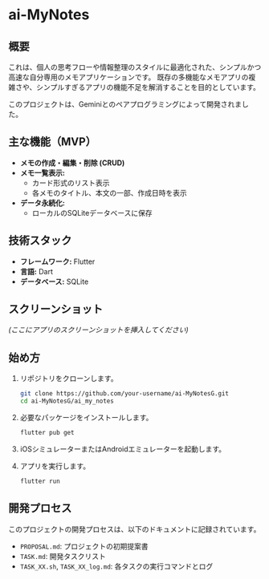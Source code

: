 # ai-MyNotes

## 概要

これは、個人の思考フローや情報整理のスタイルに最適化された、シンプルかつ高速な自分専用のメモアプリケーションです。
既存の多機能なメモアプリの複雑さや、シンプルすぎるアプリの機能不足を解消することを目的としています。

このプロジェクトは、Geminiとのペアプログラミングによって開発されました。

## 主な機能（MVP）

-   **メモの作成・編集・削除 (CRUD)**
-   **メモ一覧表示:**
    -   カード形式のリスト表示
    -   各メモのタイトル、本文の一部、作成日時を表示
-   **データ永続化:**
    -   ローカルのSQLiteデータベースに保存

## 技術スタック

-   **フレームワーク:** Flutter
-   **言語:** Dart
-   **データベース:** SQLite

## スクリーンショット

*(ここにアプリのスクリーンショットを挿入してください)*

## 始め方

1.  リポジトリをクローンします。
    ```bash
    git clone https://github.com/your-username/ai-MyNotesG.git
    cd ai-MyNotesG/ai_my_notes
    ```

2.  必要なパッケージをインストールします。
    ```bash
    flutter pub get
    ```

3.  iOSシミュレーターまたはAndroidエミュレーターを起動します。

4.  アプリを実行します。
    ```bash
    flutter run
    ```

## 開発プロセス

このプロジェクトの開発プロセスは、以下のドキュメントに記録されています。

-   `PROPOSAL.md`: プロジェクトの初期提案書
-   `TASK.md`: 開発タスクリスト
-   `TASK_XX.sh`, `TASK_XX_log.md`: 各タスクの実行コマンドとログ
